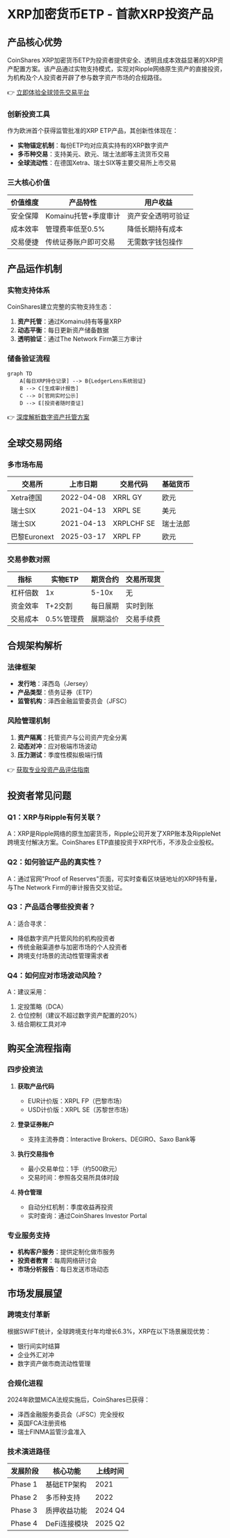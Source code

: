 # XRP加密货币ETP - 首款XRP投资产品

## 产品核心优势

CoinShares XRP加密货币ETP为投资者提供安全、透明且成本效益显著的XRP资产配置方案。该产品通过实物支持模式，实现对Ripple网络原生资产的直接投资，为机构及个人投资者开辟了参与数字资产市场的合规路径。

👉 [立即体验全球领先交易平台](https://bit.ly/okx_welcome)

### 创新投资工具

作为欧洲首个获得监管批准的XRP ETP产品，其创新性体现在：
- **实物锚定机制**：每份ETP均对应真实持有的XRP数字资产
- **多币种交易**：支持美元、欧元、瑞士法郎等主流货币交易
- **全球流动性**：在德国Xetra、瑞士SIX等主要交易所上市交易

### 三大核心价值

| 价值维度 | 产品特性 | 用户收益 |
|---------|----------|----------|
| 安全保障 | Komainu托管+季度审计 | 资产安全透明可验证 |
| 成本效率 | 管理费率低至0.5% | 降低长期持有成本 |
| 交易便捷 | 传统证券账户即可交易 | 无需数字钱包操作 |

## 产品运作机制

### 实物支持体系

CoinShares建立完整的实物支持生态：
1. **资产托管**：通过Komainu持有等量XRP
2. **动态平衡**：每日更新资产储备数据
3. **透明验证**：通过The Network Firm第三方审计

### 储备验证流程

```mermaid
graph TD
    A[每日XRP持仓记录] --> B{LedgerLens系统验证}
    B --> C[生成审计报告]
    C --> D[官网实时公示]
    D --> E[投资者随时查证]
```

👉 [深度解析数字资产托管方案](https://bit.ly/okx_welcome)

## 全球交易网络

### 多市场布局

| 交易所 | 上市日期 | 交易代码 | 基础货币 |
|--------|----------|----------|----------|
| Xetra德国 | 2022-04-08 | XRRL GY | 欧元 |
| 瑞士SIX | 2021-04-13 | XRPL SE | 美元 |
| 瑞士SIX | 2021-04-13 | XRPLCHF SE | 瑞士法郎 |
| 巴黎Euronext | 2025-03-17 | XRPL FP | 欧元 |

### 交易参数对照

| 指标 | 实物ETP | 期货合约 | 交易所现货 |
|------|---------|----------|------------|
| 杠杆倍数 | 1x | 5-10x | 无 |
| 资金效率 | T+2交割 | 每日展期 | 实时到账 |
| 交易成本 | 0.5%管理费 | 展期溢价 | 交易手续费 |

## 合规架构解析

### 法律框架

- **发行地**：泽西岛（Jersey）
- **产品类型**：债务证券（ETP）
- **监管机构**：泽西金融监管委员会（JFSC）

### 风险管理机制

1. **资产隔离**：托管资产与公司资产完全分离
2. **动态对冲**：应对极端市场波动
3. **压力测试**：季度性模拟极端行情

👉 [获取专业投资产品评估指南](https://bit.ly/okx_welcome)

## 投资者常见问题

### Q1：XRP与Ripple有何关联？
A：XRP是Ripple网络的原生加密货币，Ripple公司开发了XRP账本及RippleNet跨境支付解决方案。CoinShares ETP直接投资于XRP代币，不涉及企业股权。

### Q2：如何验证产品的真实性？
A：通过官网"Proof of Reserves"页面，可实时查看区块链地址的XRP持有量，与The Network Firm的审计报告交叉验证。

### Q3：产品适合哪些投资者？
A：适合寻求：
- 降低数字资产托管风险的机构投资者
- 传统金融渠道参与加密市场的个人投资者
- 跨境支付场景的流动性管理需求者

### Q4：如何应对市场波动风险？
A：建议采用：
1. 定投策略（DCA）
2. 仓位控制（建议不超过数字资产配置的20%）
3. 结合期权工具对冲

## 购买全流程指南

### 四步投资法

1. **获取产品代码**
   - EUR计价版：XRPL FP（巴黎市场）
   - USD计价版：XRPL SE（苏黎世市场）

2. **登录证券账户**
   - 支持主流券商：Interactive Brokers、DEGIRO、Saxo Bank等

3. **执行交易指令**
   - 最小交易单位：1手（约500欧元）
   - 交易时间：参照各交易所具体时段

4. **持仓管理**
   - 自动分红机制：季度收益再投资
   - 实时查询：通过CoinShares Investor Portal

### 专业服务支持

- **机构客户服务**：提供定制化做市服务
- **投资者教育**：每周网络研讨会
- **市场分析报告**：每日发送市场动态

## 市场发展展望

### 跨境支付革新

根据SWIFT统计，全球跨境支付年均增长6.3%，XRP在以下场景展现优势：
- 银行间实时结算
- 企业外汇对冲
- 数字资产做市商流动性管理

### 合规化进程

2024年欧盟MiCA法规实施后，CoinShares已获得：
- 泽西金融服务委员会（JFSC）完全授权
- 英国FCA注册资格
- 瑞士FINMA监管沙盒准入

### 技术演进路径

| 发展阶段 | 核心功能 | 上线时间 |
|---------|----------|----------|
| Phase 1 | 基础ETP架构 | 2021 |
| Phase 2 | 多币种支持 | 2022 |
| Phase 3 | 质押收益功能 | 2024 Q4 |
| Phase 4 | DeFi连接模块 | 2025 Q2 |
